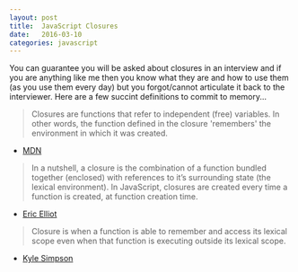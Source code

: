 ```yaml
---
layout: post
title:  JavaScript Closures
date:   2016-03-10
categories: javascript
---
```


You can guarantee you will be asked about closures in an interview and if you are anything like me then you know what they are and how to use them (as you use them every day) but you forgot/cannot articulate it back to the interviewer. Here are a few succint definitions to commit to memory...


> Closures are functions that refer to independent (free) variables. In other words, the function defined in the closure 'remembers' the environment in which it was created.
- [MDN](https://developer.mozilla.org/en/docs/Web/JavaScript/Closures)

> In a nutshell, a closure is the combination of a function bundled together (enclosed) with references to it’s surrounding state (the lexical environment). In JavaScript, closures are created every time a function is created, at function creation time.
- [Eric Elliot](https://medium.com/javascript-scene/master-the-javascript-interview-what-is-a-closure-b2f0d2152b36#.b5xs2c1kj)

> Closure is when a function is able to remember and access its lexical scope even when that function is executing outside its lexical scope.
- [Kyle Simpson](https://github.com/getify/You-Dont-Know-JS/blob/master/scope%20&%20closures/ch5.md)